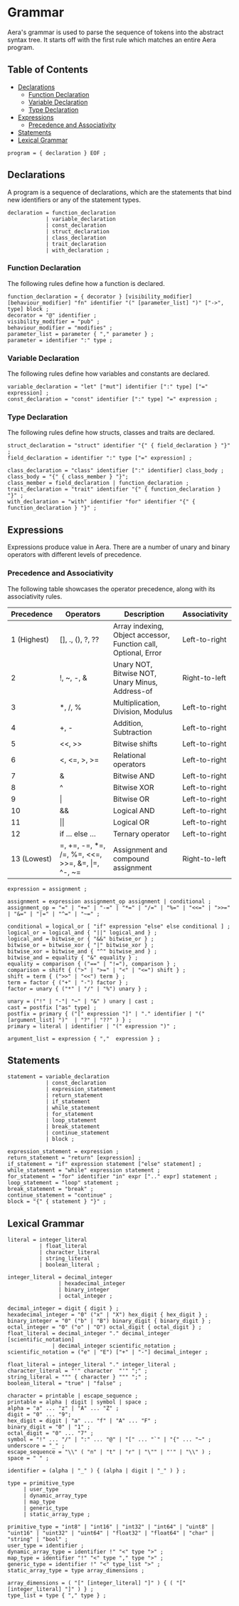 # Grammar

Aera's grammar is used to parse the sequence of tokens into the abstract syntax tree. It starts off with the first rule which matches an entire Aera program.

## Table of Contents

- [Declarations](#declarations)
  - [Function Declaration](#function-declaration)
  - [Variable Declaration](#variable-declaration)
  - [Type Declaration](#type-declaration)
- [Expressions](#expressions)
  - [Precedence and Associativity](#precedence-and-associativity)
- [Statements](#statements)
- [Lexical Grammar](#lexical-grammar)

```ebnf
program = { declaration } EOF ;
```

## Declarations
A program is a sequence of declarations, which are the statements that bind new identifiers or any of the statement types.

```ebnf
declaration = function_declaration
            | variable_declaration
            | const_declaration
            | struct_declaration 
            | class_declaration
            | trait_declaration 
            | with_declaration ;
```

### Function Declaration
The following rules define how a function is declared.

```ebnf
function_declaration = { decorator } [visibility_modifier] [behaviour_modifier] "fn" identifier "(" [parameter_list] ")" ["->", type] block ;
decorator = "@" identifier ;
visibility_modifier = "pub" ;
behaviour_modifier = "modifies" ;
parameter_list = parameter { "," parameter } ;
parameter = identifier ":" type ;
```

### Variable Declaration
The following rules define how variables and constants are declared.

```ebnf
variable_declaration = "let" ["mut"] identifier [":" type] ["=" expression] ;
const_declaration = "const" identifier [":" type] "=" expression ;
```

### Type Declaration
The following rules define how structs, classes and traits are declared.

```ebnf
struct_declaration = "struct" identifier "{" { field_declaration } "}" ;
field_declaration = identifier ":" type ["=" expression] ;

class_declaration = "class" identifier [":" identifier] class_body ;
class_body = "{" { class_member } "}";
class_member = field_declaration | function_declaration ;
trait_declaration = "trait" identifier "{" { function_declaration } "}" ;
with_declaration = "with" identifier "for" identifier "{" { function_declaration } "}" ;
```

## Expressions
Expressions produce value in Aera. There are a number of unary and binary operators with different levels of precedence.

### Precedence and Associativity
The following table showcases the operator precedence, along with its associativity rules.

| Precedence | Operators | Description | Associativity |
|------------|-----------|-------------|---------------|
| 1 (Highest) | [], ., (),  ?, ?? | Array indexing, Object accessor, Function call, Optional, Error | Left-to-right |
| 2 | !, ~, -, & |  Unary NOT, Bitwise NOT, Unary Minus, Address-of | Right-to-left |
| 3 | *, /, % | Multiplication, Division, Modulus | Left-to-right |
| 4 | +, - | Addition, Subtraction | Left-to-right |
| 5 | <<, >> | Bitwise shifts | Left-to-right |
| 6 | <, <=, >, >= | Relational operators | Left-to-right |
| 7 | & | Bitwise AND | Left-to-right |
| 8 | ^ | Bitwise XOR | Left-to-right |
| 9 | \| | Bitwise OR | Left-to-right |
| 10 | && | Logical AND | Left-to-right |
| 11 | \|\| | Logical OR | Left-to-right |
| 12 | if … else … | Ternary operator | Left-to-right |
| 13 (Lowest) | =, +=, -=, *=, /=, %=, <<=, >>=, &=, \|=, ^-, ~= | Assignment and compound assignment | Right-to-left |

```ebnf
expression = assignment ;

assignment = expression assignment_op assignment | conditional ;
assignment_op = "=" | "+=" | "-=" | "*=" | "/=" | "%=" | "<<=" | ">>=" | "&=" | "|=" | "^=" | "~=" ;

conditional = logical_or [ "if" expression "else" else conditional ] ;
logical_or = logical_and { "||" logical_and } ;
logical_and = bitwise_or { "&&" bitwise_or } ;
bitwise_or = bitwise_xor { "|" bitwise_xor } ;
bitwise_xor = bitwise_and { "^" bitwise_and } ;
bitwise_and = equality { "&" equality } ;
equality = comparison { ("==" | "!="), comparison } ;
comparison = shift { (">" | ">=" | "<" | "<=") shift } ;
shift = term { (">>" | "<<") term } ;
term = factor { ("+" | "-") factor } ;
factor = unary { ("*" | "/" | "%") unary } ;

unary = ("!" | "-"| "~" | "&" ) unary | cast ;
cast = postfix ["as" type] ; 
postfix = primary { ("[" expression "]" | "." identifier | "(" [argument_list] ")"  | "?" | "??" ) } ;
primary = literal | identifier | "(" expression ")" ;

argument_list = expression { ","  expression } ;
```

## Statements

```ebnf
statement = variable_declaration
            | const_declaration
            | expression_statement
            | return_statement
            | if_statement
            | while_statement
            | for_statement
            | loop_statement
            | break_statement
            | continue_statement
            | block ;

expression_statement = expression ;
return_statement = "return" [expression] ;
if_statement = "if" expression statement ["else" statement] ;
while_statement = "while" expression statement ;
for_statement = "for" identifier "in" expr [".." expr] statement ; 
loop_statement = "loop" statement ;
break_statement = "break" ;
continue_statement = "continue" ;
block = "{" { statement } "}" ;
```

## Lexical Grammar

```ebnf
literal = integer_literal
          | float_literal
          | character_literal
          | string_literal
          | boolean_literal ;

integer_literal = decimal_integer
                | hexadecimal_integer
                | binary_integer
                | octal_integer ;

decimal_integer = digit { digit } ;
hexadecimal_integer = "0" ("x" | "X") hex_digit { hex_digit } ;
binary_integer = "0" ("b" | "B") binary_digit { binary_digit } ;
octal_integer = "0" ("o" | "O") octal_digit { octal_digit } ;
float_literal = decimal_integer "." decimal_integer [scientific_notation]
              | decimal_integer scientific_notation ;
scientific_notation = ("e" | "E") ["+" | "-"] decimal_integer ;

float_literal = integer_literal "." integer_literal ;
character_literal = "'" character  "'" ";" ;
string_literal = """ { character } """ ";" ;
boolean_literal = "true" | "false" ;

character = printable | escape_sequence ;
printable = alpha | digit | symbol | space ;
alpha = "a" ... "z" | "A" ... "Z" ;
digit = "0" ... "9";
hex_digit = digit | "a" ... "f" | "A" ... "F" ;
binary_digit = "0" | "1" ;
octal_digit = "0" ... "7" ;
symbol = "!" ... "/" | ":" ... "@" | "[" ... "`" | "{" ... "~" ;
underscore = "_" ;
escape_sequence = "\\" ( "n" | "t" | "r" | "\"" | "'" | "\\" ) ;
space = " " ;

identifier = (alpha | "_" ) { (alpha | digit | "_" ) } ;

type = primitive_type 
     | user_type 
     | dynamic_array_type
     | map_type
     | generic_type 
     | static_array_type ; 

primitive_type = "int8" | "int16" | "int32" | "int64" | "uint8" | "uint16" | "uint32" | "uint64" | "float32" | "float64" | "char" | "string" | "bool" ; 
user_type = identifier ; 
dynamic_array_type = identifier !" "<" type ">" ; 
map_type = identifier "!" "<" type "," type ">" ;
generic_type = identifier !" "<" type_list ">" ; 
static_array_type = type array_dimensions ;

array_dimensions = ( "[" [integer_literal] "]" ) { ( "[" [integer_literal] "]" ) } ;
type_list = type { "," type } ;
```
